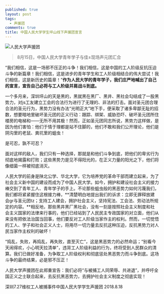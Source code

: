```yaml
---
published: true
layout: post
tags:
  - 声援团
comments: true
title: 中国人民大学学生坪山线下声援团宣言
---
```


 ![人民大学声援团][1]
 > 8月15日，中国人民大学青年学子与佳±现场声元团汇合

“我们相信，这是一场邪不压正的斗争！我们相信，这是中国的工人阶级反抗压迫斗争的新篇章！我们相信，这是进步的青年学生和工人阶级相结合的伟大尝试！我们相信，这是新历史的篇章！”**作为人民大学的青年学子，我们庄严地喊出了自己的宣言，宣告自己必将与工人阶级并肩战斗到底。**

一个多月来，深圳坪山的天是黑的，黑就黑在黑厂、黑井、黑社会勾结成了一股黑势力，对js工友建立工会的合法行为进行了无理的、非法的打击。面对圣元团合理合法的圣元行为，黑势力没有办法“光明正大”地下手，便采取了诸多卑鄙无耻的招数，想要暗地里破坏圣元团的正义行动：跟踪、绑架、威胁恐吓、破坏圣元团所住楼房的电梯和——无所不用其极！然而，正如圣元团同志所说，黑势力这样做，是因为他们害怕：他们于情于理都是站不住脚的，他们不敢和我们公开理论，他们是阴沟里的老鼠、粪坑里的蛆虫！

是可忍，孰不可忍？

面对这样的敌人，我们只有一种选择，那就是和他们斗争到底，把他们的卑劣行为彻底地揭露和打败；这些黑势力是见不得阳光的，在正义力量的阳光之下，他们将像细菌一样被彻底消灭。

人民大学的前身是陕北公学、华北大学，它为培养党的革命干部而建立起来，为了社会主义新中国的建设而成为了中国人民大学。如今，拥护和建设社会主义的接力棒交到了青年工人、青年学子的手上。不论那些蛆虫般的黑恶势力如何污蔑我们，我们都将紧紧握住这根接力棒，**清楚明白地提出我们的诉求：立即无罪释放建会gr与圣元团tz；支持工人建会，拥护社会主义，坚持宪法、工会法、劳动法所规定的内容。**相反地，那些黑井黑厂黑社会，没有一刻是按照社会主义制度和社会主义国家的法律来行事的，他们已经站到了人民民主专政国家的对立面，他们从来没有把依法治国当回事，他们要反对工人阶级当家作主的权利。然而，一切觉悟的工人、学子和社会正义人士，将用尽一切力量去反抗这种压迫，反抗黑势力对人民当家作主权利的破坏！

“捣乱，失败，再捣乱，再失败，直至灭亡”，这是黑恶势力的必然命运；“别看今天闹得欢，小心明天拉清单”，违背工人阶级利益的行为，终将受到人民群众的清算。我们已做好准备，为争取工人阶级权利和彻底惩处黑恶势力而斗争到底。这场斗争的最终结果，必是邪不压正！

人民大学声援团在此郑重宣告：我们必将“与被捕工人同荣辱、共进退”，并呼吁全国正义之士联合起来，去反抗黑恶势力，去拥护社会主义制度之彻底实现！

深圳7.27维权工人被捕事件中国人民大学学生声援团
2018.8.18

[1]: https://upload.cc/i1/2018/08/18/lk1nKW.jpg
